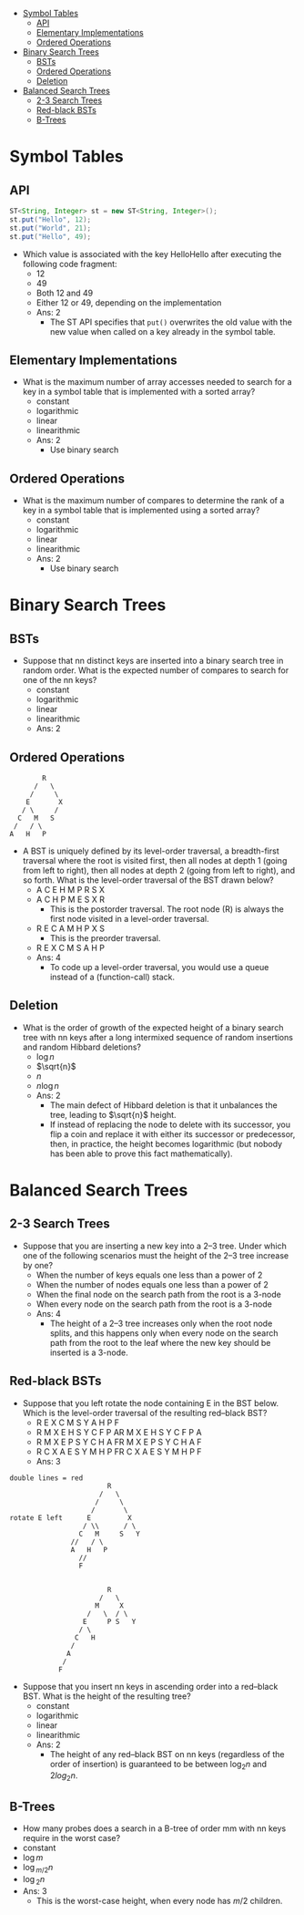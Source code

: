 - [Symbol Tables](#symbol-tables)
  - [API](#api)
  - [Elementary Implementations](#elementary-implementations)
  - [Ordered Operations](#ordered-operations)
- [Binary Search Trees](#binary-search-trees)
  - [BSTs](#bsts)
  - [Ordered Operations](#ordered-operations-1)
  - [Deletion](#deletion)
- [Balanced Search Trees](#balanced-search-trees)
  - [2-3 Search Trees](#2-3-search-trees)
  - [Red-black BSTs](#red-black-bsts)
  - [B-Trees](#b-trees)

# Symbol Tables

## API

```java
ST<String, Integer> st = new ST<String, Integer>();
st.put("Hello", 12);
st.put("World", 21);
st.put("Hello", 49);
```

- Which value is associated with the key HelloHello after executing the following code fragment:
  - 12
  - 49
  - Both 12 and 49
  - Either 12 or 49, depending on the implementation
  - Ans: 2
    - The ST API specifies that `put()` overwrites the old value with the new value when called on a key already in the symbol table.

## Elementary Implementations

- What is the maximum number of array accesses needed to search for a key in a symbol table that is implemented with a sorted array?
  - constant
  - logarithmic
  - linear
  - linearithmic
  - Ans: 2
    - Use binary search

## Ordered Operations

- What is the maximum number of compares to determine the rank of a key in a symbol table that is implemented using a sorted array?
  - constant
  - logarithmic
  - linear
  - linearithmic
  - Ans: 2
    - Use binary search

# Binary Search Trees

## BSTs

- Suppose that nn distinct keys are inserted into a binary search tree in random order. What is the expected number of compares to search for one of the nn keys?
  - constant
  - logarithmic
  - linear
  - linearithmic
  - Ans: 2

## Ordered Operations

```
        R
      /   \
     /     \
    E       X
   / \     /
  C   M   S
 /   / \
A   H   P
```

- A BST is uniquely defined by its level-order traversal, a breadth-first traversal where the root is visited first, then all nodes at depth 1 (going from left to right), then all nodes at depth 2 (going from left to right), and so forth. What is the level-order traversal of the BST drawn below?
  - A C E H M P R S X
  - A C H P M E S X R
    - This is the postorder traversal. The root node (R) is always the first node visited in a level-order traversal.
  - R E C A M H P X S
    - This is the preorder traversal.
  - R E X C M S A H P
  - Ans: 4
    - To code up a level-order traversal, you would use a queue instead of a (function-call) stack.

## Deletion

- What is the order of growth of the expected height of a binary search tree with nn keys after a long intermixed sequence of random insertions and random Hibbard deletions?
  - $\log n$
  - $\sqrt{n}$
  - $n$
  - $n\log n$
  - Ans: 2
    - The main defect of Hibbard deletion is that it unbalances the tree, leading to $\sqrt{n}$​ height.
    - If instead of replacing the node to delete with its successor, you flip a coin and replace it with either its successor or predecessor, then, in practice, the height becomes logarithmic (but nobody has been able to prove this fact mathematically).

# Balanced Search Trees

## 2-3 Search Trees

- Suppose that you are inserting a new key into a 2–3 tree. Under which one of the following scenarios must the height of the 2–3 tree increase by one?
  - When the number of keys equals one less than a power of 2
  - When the number of nodes equals one less than a power of 2
  - When the final node on the search path from the root is a 3-node
  - When every node on the search path from the root is a 3-node
  - Ans: 4
    - The height of a 2–3 tree increases only when the root node splits, and this happens only when every node on the search path from the root to the leaf where the new key should be inserted is a 3-node.

## Red-black BSTs

- Suppose that you left rotate the node containing E in the BST below. Which is the level-order traversal of the resulting red–black BST?
  - R E X C M S Y A H P F
  - R M X E H S Y C F P AR M X E H S Y C F P A
  - R M X E P S Y C H A FR M X E P S Y C H A F
  - R C X A E S Y M H P FR C X A E S Y M H P F
  - Ans: 3

```
double lines = red
                        R
                      /   \
                     /     \
                    /       \
rotate E left      E         X
                  / \\      / \
                 C   M     S   Y
               //   / \
               A   H   P
                 //
                 F


                        R
                      /   \
                     M     X
                   /   \  / \
                  E     P S   Y
                 / \
                C   H
               /
              A
             /
            F
```

- Suppose that you insert nn keys in ascending order into a red–black BST. What is the height of the resulting tree?
  - constant
  - logarithmic
  - linear
  - linearithmic
  - Ans: 2
    - The height of any red–black BST on nn keys (regardless of the order of insertion) is guaranteed to be between $\log_{⁡2}n$ and $2log⁡_{2}n$.

## B-Trees

- How many probes does a search in a B-tree of order mm with nn keys require in the worst case?
- constant
- $\log⁡m$
- $\log⁡_{m/2}n$
- $\log⁡_{2}n$
- Ans: 3
  - This is the worst-case height, when every node has $m/2$ children.
